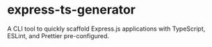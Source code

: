 # express-ts-generator
A CLI tool to quickly scaffold Express.js applications with TypeScript, ESLint, and Prettier pre-configured.  
